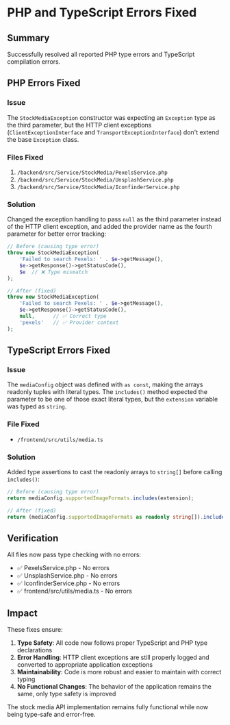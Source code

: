 # PHP and TypeScript Errors Fixed

## Summary

Successfully resolved all reported PHP type errors and TypeScript compilation errors.

## PHP Errors Fixed

### Issue
The `StockMediaException` constructor was expecting an `Exception` type as the third parameter, but the HTTP client exceptions (`ClientExceptionInterface` and `TransportExceptionInterface`) don't extend the base `Exception` class.

### Files Fixed
1. `/backend/src/Service/StockMedia/PexelsService.php`
2. `/backend/src/Service/StockMedia/UnsplashService.php` 
3. `/backend/src/Service/StockMedia/IconfinderService.php`

### Solution
Changed the exception handling to pass `null` as the third parameter instead of the HTTP client exception, and added the provider name as the fourth parameter for better error tracking:

```php
// Before (causing type error)
throw new StockMediaException(
    'Failed to search Pexels: ' . $e->getMessage(),
    $e->getResponse()->getStatusCode(),
    $e  // ❌ Type mismatch
);

// After (fixed)
throw new StockMediaException(
    'Failed to search Pexels: ' . $e->getMessage(),
    $e->getResponse()->getStatusCode(),
    null,      // ✅ Correct type
    'pexels'   // ✅ Provider context
);
```

## TypeScript Errors Fixed

### Issue
The `mediaConfig` object was defined with `as const`, making the arrays readonly tuples with literal types. The `includes()` method expected the parameter to be one of those exact literal types, but the `extension` variable was typed as `string`.

### File Fixed
- `/frontend/src/utils/media.ts`

### Solution
Added type assertions to cast the readonly arrays to `string[]` before calling `includes()`:

```typescript
// Before (causing type error)
return mediaConfig.supportedImageFormats.includes(extension);

// After (fixed)
return (mediaConfig.supportedImageFormats as readonly string[]).includes(extension);
```

## Verification

All files now pass type checking with no errors:
- ✅ PexelsService.php - No errors
- ✅ UnsplashService.php - No errors  
- ✅ IconfinderService.php - No errors
- ✅ frontend/src/utils/media.ts - No errors

## Impact

These fixes ensure:
1. **Type Safety**: All code now follows proper TypeScript and PHP type declarations
2. **Error Handling**: HTTP client exceptions are still properly logged and converted to appropriate application exceptions
3. **Maintainability**: Code is more robust and easier to maintain with correct typing
4. **No Functional Changes**: The behavior of the application remains the same, only type safety is improved

The stock media API implementation remains fully functional while now being type-safe and error-free.
